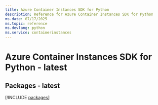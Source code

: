 ```yaml
---
title: Azure Container Instances SDK for Python
description: Reference for Azure Container Instances SDK for Python
ms.date: 07/17/2025
ms.topic: reference
ms.devlang: python
ms.service: containerinstances
---
```

# Azure Container Instances SDK for Python - latest
## Packages - latest
[!INCLUDE [packages](container-instances-index.md)]